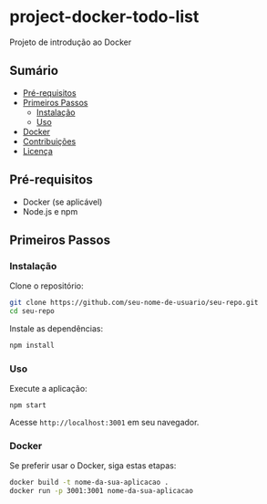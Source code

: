 # project-docker-todo-list

Projeto de introdução ao Docker

## Sumário
- [Pré-requisitos](#pré-requisitos)
- [Primeiros Passos](#primeiros-passos)
  - [Instalação](#instalação)
  - [Uso](#uso)
- [Docker](#docker)
- [Contribuições](#contribuições)
- [Licença](#licença)

## Pré-requisitos

- Docker (se aplicável)
- Node.js e npm

## Primeiros Passos

### Instalação

Clone o repositório:

```bash
git clone https://github.com/seu-nome-de-usuario/seu-repo.git
cd seu-repo
```

Instale as dependências:

```bash
npm install
```

### Uso
Execute a aplicação:
```
npm start
```

Acesse `http://localhost:3001` em seu navegador.

### Docker

Se preferir usar o Docker, siga estas etapas:

```bash
docker build -t nome-da-sua-aplicacao .
docker run -p 3001:3001 nome-da-sua-aplicacao
```

